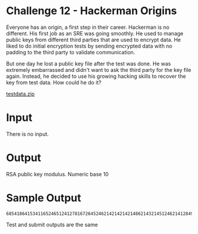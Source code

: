 # Challenge 12 - Hackerman Origins

Everyone has an origin, a first step in their career. Hackerman is no different. His first job as an SRE was going smoothly. He used to manage public keys from different third parties that are used to encrypt data. He liked to do initial encryption tests by sending encrypted data with no padding to the third party to validate communication.

But one day he lost a public key file after the test was done. He was extremely embarrassed and didn't want to ask the third party for the key file again. Instead, he decided to use his growing hacking skills to recover the key from test data. How could he do it?

[testdata.zip](../assets/challenge-12/testdata.zip)

# Input

There is no input.

# Output

RSA public key modulus. Numeric base 10

# Sample Output

```
685418641534116524651241278167264524621421421421486214321451246214128495146217321657217621789217621324652142145000145794613021546487542151203124548881512000003164275464512130502163464972431612130316942769784234312064673421906423146164312198060306491313130360946434797816030219494342060302111114778895232211011
```
 
Test and submit outputs are the same